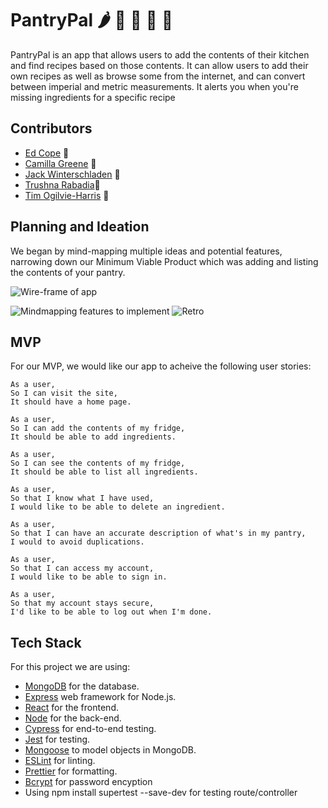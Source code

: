 # PantryPal 🌶 🥕 🥦 🍅 🧅

PantryPal is an app that allows users to add the contents of their kitchen and find recipes based on those contents. It can allow users to add their own recipes as well as browse some from the internet, and can convert between imperial and metric measurements. It alerts you when you're missing ingredients for a specific recipe

## Contributors
- [Ed Cope](https://github.com/EdCope) 🍔
- [Camilla Greene](https://github.com/cdoesprogramming) 🥘
- [Jack Winterschladen](https://github.com/winters145) 🌭
- [Trushna Rabadia](https://github.com/trushnarabadia)🍝
- [Tim Ogilvie-Harris](https://github.com/breadmaking) 🌮

## Planning and Ideation
We began by mind-mapping multiple ideas and potential features, narrowing down our Minimum Viable Product which was adding and listing the contents of your pantry.

![Wire-frame of app](https://user-images.githubusercontent.com/79770615/163233716-c1c5f6e6-27c9-4d94-a119-748dcc77f555.png)

![Mindmapping features to implement](https://user-images.githubusercontent.com/79770615/163235024-c52dcf75-8726-464d-8010-ebd4e45c9e5b.png)
![Retro](https://user-images.githubusercontent.com/79770615/163233503-537bfd62-895e-468b-ac11-dca76ed3f6f6.png)

## MVP

For our MVP, we would like our app to acheive the following user stories:

```
As a user,
So I can visit the site, 
It should have a home page.  
```

```
As a user,
So I can add the contents of my fridge,
It should be able to add ingredients.
```

```
As a user,
So I can see the contents of my fridge,
It should be able to list all ingredients.
```

```
As a user,
So that I know what I have used,
I would like to be able to delete an ingredient.
```

```
As a user,
So that I can have an accurate description of what's in my pantry,
I would to avoid duplications.
```

```
As a user,
So that I can access my account,
I would like to be able to sign in.
```

```
As a user,
So that my account stays secure,
I'd like to be able to log out when I'm done.
```

## Tech Stack

For this project we are using:

- [MongoDB](https://www.mongodb.com/) for the database.
- [Express](https://expressjs.com/) web framework for Node.js.
- [React](https://reactjs.org/) for the frontend.
- [Node](https://nodejs.org/en/) for the back-end.
- [Cypress](https://www.cypress.io/) for end-to-end testing.
- [Jest](https://jestjs.io/) for testing.
- [Mongoose](https://mongoosejs.com) to model objects in MongoDB.
- [ESLint](https://eslint.org) for linting.
- [Prettier](https://prettier.io/) for formatting.
- [Bcrypt](https://www.npmjs.com/package/bcrypt) for password encyption 
- Using npm install supertest --save-dev for testing route/controller
